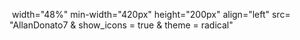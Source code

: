 <p>
  <img> 
       width="48%" 
       min-width="420px" 
       height="200px" 
       align="left" 
       src= "AllanDonato7 & show_icons = true & theme = radical"


